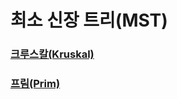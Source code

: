 # 최소 신장 트리(MST)

### [크루스칼(Kruskal)](https://github.com/EliteZer0/algorithm-concepts-study/tree/main/MST/Kruskal)

### [프림(Prim)](https://github.com/EliteZer0/algorithm-concepts-study/tree/main/MST/Prim)

